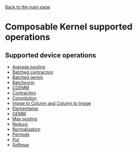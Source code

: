[Back to the main page](../../README.md)
# Composable Kernel supported operations
## Supported device operations
* [Average pooling]()
* [Batched contraction]()
* [Batched gemm]()
* [Batchnorm]()
* [CGEMM]()
* [Contraction]()
* [Convolution]()
* [Image to Column and Column to Image]()
* [Elementwise]()
* [GEMM]()
* [Max pooling]()
* [Reduce]()
* [Normalization]()
* [Permute]()
* [Put]()
* [Softmax]()
